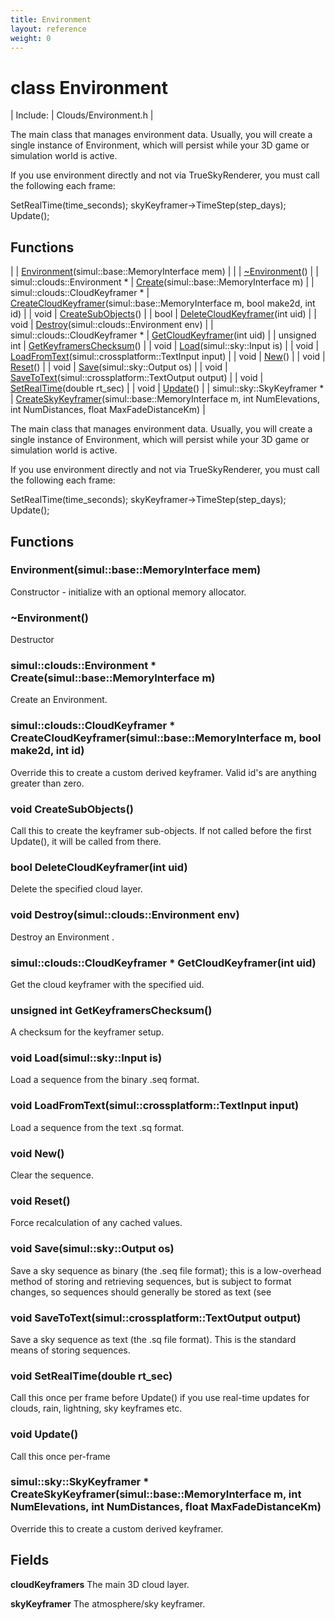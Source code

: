 ```yaml
---
title: Environment
layout: reference
weight: 0
---
```

class Environment
===

| Include: | Clouds/Environment.h |

The main class that manages environment data. Usually, you will create a single instance of Environment, which will persist while your
3D game or simulation world is active.

If you use environment directly and not via TrueSkyRenderer, you must call the following each frame:

SetRealTime(time_seconds);
skyKeyframer->TimeStep(step_days);
Update();

  


Functions
---

|  | [Environment](#Environment)(simul::base::MemoryInterface mem) |
|  | [~Environment](#~Environment)() |
| simul::clouds::Environment * | [Create](#Create)(simul::base::MemoryInterface m) |
| simul::clouds::CloudKeyframer * | [CreateCloudKeyframer](#CreateCloudKeyframer)(simul::base::MemoryInterface m, bool make2d, int id) |
| void | [CreateSubObjects](#CreateSubObjects)() |
| bool | [DeleteCloudKeyframer](#DeleteCloudKeyframer)(int uid) |
| void | [Destroy](#Destroy)(simul::clouds::Environment env) |
| simul::clouds::CloudKeyframer * | [GetCloudKeyframer](#GetCloudKeyframer)(int uid) |
| unsigned int | [GetKeyframersChecksum](#GetKeyframersChecksum)() |
| void | [Load](#Load)(simul::sky::Input is) |
| void | [LoadFromText](#LoadFromText)(simul::crossplatform::TextInput input) |
| void | [New](#New)() |
| void | [Reset](#Reset)() |
| void | [Save](#Save)(simul::sky::Output os) |
| void | [SaveToText](#SaveToText)(simul::crossplatform::TextOutput output) |
| void | [SetRealTime](#SetRealTime)(double rt_sec) |
| void | [Update](#Update)() |
| simul::sky::SkyKeyframer * | [CreateSkyKeyframer](#CreateSkyKeyframer)(simul::base::MemoryInterface m, int NumElevations, int NumDistances, float MaxFadeDistanceKm) |

The main class that manages environment data. Usually, you will create a single instance of Environment, which will persist while your
3D game or simulation world is active.

If you use environment directly and not via TrueSkyRenderer, you must call the following each frame:

SetRealTime(time_seconds);
skyKeyframer->TimeStep(step_days);
Update();

  


Functions
---

### <a name="Environment"/> Environment(simul::base::MemoryInterface mem)
Constructor - initialize with an optional memory allocator.

### <a name="~Environment"/> ~Environment()
Destructor

### <a name="Create"/>simul::clouds::Environment * Create(simul::base::MemoryInterface m)
Create an Environment.

### <a name="CreateCloudKeyframer"/>simul::clouds::CloudKeyframer * CreateCloudKeyframer(simul::base::MemoryInterface m, bool make2d, int id)
Override this to create a custom derived keyframer. Valid id's are anything greater than zero.

### <a name="CreateSubObjects"/>void CreateSubObjects()
Call this to create the keyframer sub-objects. If not called before the first Update(), it will be called from there.

### <a name="DeleteCloudKeyframer"/>bool DeleteCloudKeyframer(int uid)
Delete the specified cloud layer.

### <a name="Destroy"/>void Destroy(simul::clouds::Environment env)
Destroy an Environment .

### <a name="GetCloudKeyframer"/>simul::clouds::CloudKeyframer * GetCloudKeyframer(int uid)
Get the cloud keyframer with the specified uid.

### <a name="GetKeyframersChecksum"/>unsigned int GetKeyframersChecksum()
A checksum for the keyframer setup.

### <a name="Load"/>void Load(simul::sky::Input is)
Load a sequence from the binary .seq format.

### <a name="LoadFromText"/>void LoadFromText(simul::crossplatform::TextInput input)
Load a sequence from the text .sq format.

### <a name="New"/>void New()
Clear the sequence.

### <a name="Reset"/>void Reset()
Force recalculation of any cached values.

### <a name="Save"/>void Save(simul::sky::Output os)
Save a sky sequence as binary (the .seq file format); this is a low-overhead method of storing and retrieving sequences, but is subject to format changes, so
sequences should generally be stored as text (see 

### <a name="SaveToText"/>void SaveToText(simul::crossplatform::TextOutput output)
Save a sky sequence as text (the .sq file format). This is the standard means of storing sequences.

### <a name="SetRealTime"/>void SetRealTime(double rt_sec)
Call this once per frame before Update() if you use real-time updates for clouds, rain, lightning, sky keyframes etc.

### <a name="Update"/>void Update()
Call this once per-frame

### <a name="CreateSkyKeyframer"/>simul::sky::SkyKeyframer * CreateSkyKeyframer(simul::base::MemoryInterface m, int NumElevations, int NumDistances, float MaxFadeDistanceKm)
Override this to create a custom derived keyframer.

Fields
---

**cloudKeyframers**  The main 3D cloud layer.

**skyKeyframer**  The atmosphere/sky keyframer.
